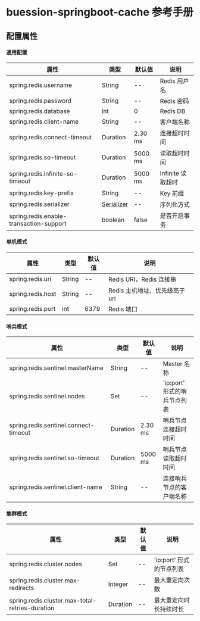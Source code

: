 # buession-springboot-cache 参考手册


## 配置属性


#### 通用配置

|  属性   | 类型   | 默认值    | 说明    |
|  ----  | ----   | ----     | ----  |
| spring.redis.username                    | String                                   | --      | Redis 用户名     |
| spring.redis.password                    | String                                   | --      | Redis 密码       |
| spring.redis.database                    | int                                      | 0       | Redis DB        |
| spring.redis.client-name                 | String                                   | --      | 客户端名称        |
| spring.redis.connect-timeout             | Duration                                 | 2.30 ms | 连接超时时间      |
| spring.redis.so-timeout                  | Duration                                 | 5000 ms | 读取超时时间      |
| spring.redis.infinite-so-timeout         | Duration                                 | 5000 ms | Infinite 读取超时 |
| spring.redis.key-prefix                  | String                                   | --      | Key 前缀         |
| spring.redis.serializer                  | [Serializer](https://javadoc.io/static/com.buession/buession-redis/2.3.0/com/buession/redis/serializer/Serializer.html) | --      | 序列化方式        |
| spring.redis.enable-transaction-support  | boolean                                  | false   | 是否开启事务       |


#### 单机模式

|  属性   | 类型   | 默认值    | 说明    |
|  ----  | ----   | ----     | ----  |
| spring.redis.uri   | String | --   | Redis URI，Redis 连接串      |
| spring.redis.host  | String | --   | Redis 主机地址，优先级高于 uri |
| spring.redis.port  | int    | 6379 | Redis 端口                   |


#### 哨兵模式

|  属性   | 类型   | 默认值    | 说明    |
|  ----  | ----   | ----     | ----  |
| spring.redis.sentinel.masterName       | String      | --      | Master 名称                |
| spring.redis.sentinel.nodes            | Set<String> | --      | 'ip:port' 形式的哨兵节点列表 |
| spring.redis.sentinel.connect-timeout  | Duration    | 2.30 ms | 哨兵节点连接超时时间         |
| spring.redis.sentinel.so-timeout       | Duration    | 5000 ms | 哨兵节点读取超时时间         |
| spring.redis.sentinel.client-name      | String      | --      | 连接哨兵节点的客户端名称      |


#### 集群模式

|  属性   | 类型   | 默认值    | 说明    |
|  ----  | ----   | ----     | ----  |
| spring.redis.cluster.nodes                       | Set<String> | -- | 'ip:port' 形式的节点列表 |
| spring.redis.cluster.max-redirects               | Integer     | -- | 最大重定向次数           |
| spring.redis.cluster.max-total-retries-duration  | Duration    | -- | 最大重定向时长持续时长    |